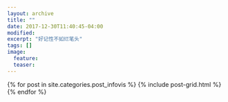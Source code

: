 ```yaml
---
layout: archive
title: ""
date: 2017-12-30T11:40:45-04:00
modified:
excerpt: "好记性不如烂笔头"
tags: []
image: 
  feature: 
  teaser:
---
```



<div class="tiles">
{% for post in site.categories.post_infovis %}
  {% include post-grid.html %}
{% endfor %}
</div><!-- /.tiles 把所有categories 有 posts列出來-->